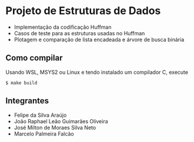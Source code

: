 # Projeto de Estruturas de Dados
- Implementação da codificação Huffman
- Casos de teste para as estruturas usadas no Huffman
- Plotagem e comparação de lista encadeada e árvore de busca binária

## Como compilar
Usando WSL, MSYS2 ou Linux e tendo instalado um compilador C, execute

```shell
$ make build
```

## Integrantes
- Felipe da Silva Araújo
- João Raphael Leão Guimarães Oliveira
- José Milton de Moraes Silva Neto
- Marcelo Palmeira Falcão
